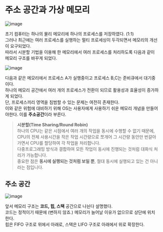 # 주소 공간과 가상 메모리


![image](https://github.com/dlrkdus/CS_STUDY/assets/99721126/1183c2a1-aae1-4ca0-9aa2-4e377889a6df)

초기 컴퓨터는 하나의 물리 메모리에 하나의 프로세스를 저장하였다. (1:1) <br>
그러나 최근에는 여러 프로세스를 실행하는 멀티 프로세싱이 두각되면서 메모리의 개선이 요구되었다. <br>
따라서 시분할 기법을 이용해 한 메모리에서 여러 프로세스를 처리하도록 다음과 같이 메모리 구조를 바꾸게 되었다. <br>

![image](https://github.com/dlrkdus/CS_STUDY/assets/99721126/1200decd-47fb-47fa-aa5a-fe0529aa3665)

다음과 같은 메모리에서 프로세스 A가 실행중이고 프로세스 B,C는 준비큐에서 대기중이다. <br>
하나의 메모리 공간에서 여러 개의 프로세스가 전환이 되므로 활용성과 효율성이 증가하게 되었다. <br>
단, 프로세스끼리 영역을 침범할 수 있는 문제는 여전히 존재한다. <br>
이와 같은 위험에 대비하기 위해 OS는 사용자에게 사용하기 쉬운 메모리 개념을 만들어야한다. 이를 **주소공간**이라 부른다. <br>

>**시분할(Time Sharing/Round Robin)**<br>
>하나의 CPU는 같은 시점에서 여러 개의 작업을 동시에 수행할 수 없기 때문에,<br>
> CPU의 전체 사용시간을 작은 작업 시간량으로 쪼개어 그 시간량 동안만 번갈아가면서 CPU를 할당하여 각 작업을 처리합니다.<br>
> 다중프로그래밍 방식과 결합하여 모든 작업이 동시에 진행되는 것처럼 대화식 처리가 가능합니다.<br>
> 중요한 점은 **동시에 실행되는 것처럼 보일 뿐**, 절대 동시에 실행되고 있는 건 아니라는 점입니다. <br>


## 주소 공간

![image](https://github.com/dlrkdus/CS_STUDY/assets/99721126/827ca84f-cfc0-4c25-a709-358b5f1d252d)

앞서 메모리 구조는 **코드, 힙, 스택** 공간으로 나뉜다 설명했다. <br>
코드는 정적이기 때문에 (변하지 않죠.) 메모리가 늘어날 이유가 없으므로 상단에 위치한다. <br>
힙은 FIFO 구조로 위에서 아래로, 스택은 LIFO 구조로 아래에서 위로 확장한다. <br>


